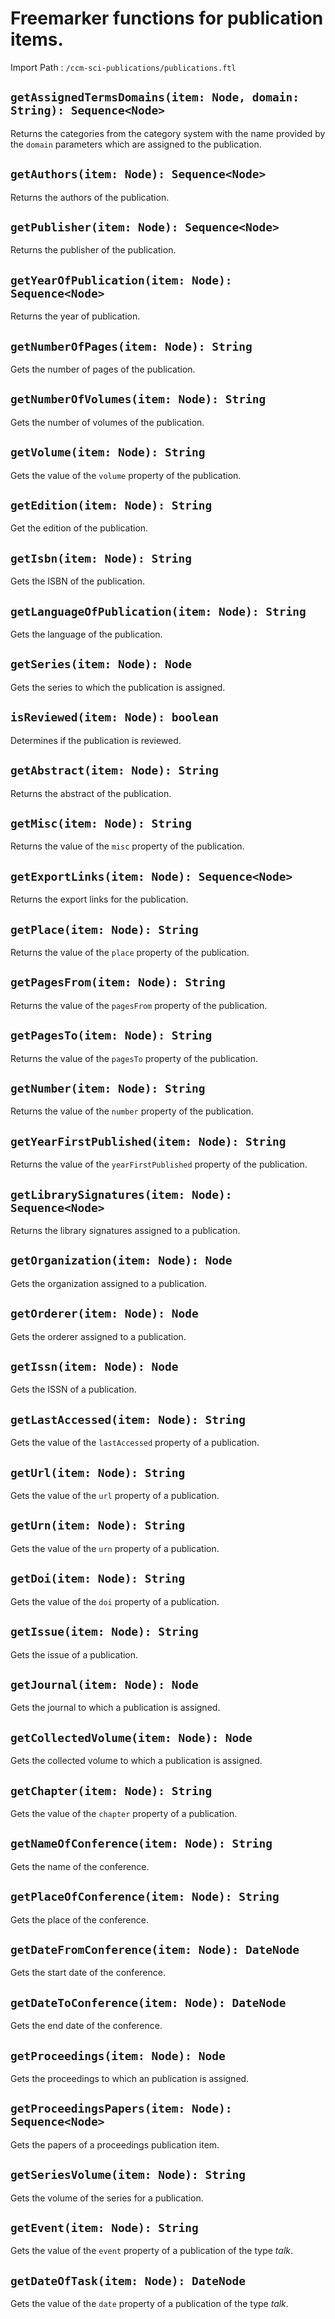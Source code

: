 # Freemarker functions for publication items.

Import Path
: `/ccm-sci-publications/publications.ftl`

## `getAssignedTermsDomains(item: Node, domain: String): Sequence<Node>`

Returns the categories from the category system with the name provided 
by the `domain` parameters which are assigned to the publication.

## `getAuthors(item: Node): Sequence<Node>`

Returns the authors of the publication.

## `getPublisher(item: Node): Sequence<Node>`

Returns the publisher of the publication.

## `getYearOfPublication(item: Node): Sequence<Node>`

Returns the year of publication.

## `getNumberOfPages(item: Node): String`

Gets the number of pages of the publication.

## `getNumberOfVolumes(item: Node): String`

Gets the number of volumes of the publication.

## `getVolume(item: Node): String`

Gets the value of the `volume` property of the publication.

## `getEdition(item: Node): String`

Get the edition of the publication.

## `getIsbn(item: Node): String`

Gets the ISBN of the publication.

## `getLanguageOfPublication(item: Node): String`

Gets the language of the publication.

## `getSeries(item: Node): Node`

Gets the series to which the publication is assigned.

## `isReviewed(item: Node): boolean`

Determines if the publication is reviewed.

## `getAbstract(item: Node): String`

Returns the abstract of the publication.

## `getMisc(item: Node): String`

Returns the value of the `misc` property of the publication.

## `getExportLinks(item: Node): Sequence<Node>`

Returns the export links for the publication.

## `getPlace(item: Node): String`

Returns the value of the `place` property of the publication.

## `getPagesFrom(item: Node): String`

Returns the value of the `pagesFrom` property of the publication.

## `getPagesTo(item: Node): String`

Returns the value of the `pagesTo` property of the publication.

## `getNumber(item: Node): String`

Returns the value of the `number` property of the publication.

## `getYearFirstPublished(item: Node): String`

Returns the value of the `yearFirstPublished` property of the 
publication.

## `getLibrarySignatures(item: Node): Sequence<Node>`

Returns the library signatures assigned to a publication.

## `getOrganization(item: Node): Node`

Gets the organization assigned to a publication.

## `getOrderer(item: Node): Node`

Gets the orderer assigned to a publication.

## `getIssn(item: Node): Node`

Gets the ISSN of a publication.

## `getLastAccessed(item: Node): String`

Gets the value of the `lastAccessed` property of a publication.

## `getUrl(item: Node): String`

Gets the value of the `url` property of a publication.

## `getUrn(item: Node): String`

Gets the value of the `urn` property of a publication.

## `getDoi(item: Node): String`

Gets the value of the `doi` property of a publication.

## `getIssue(item: Node): String`

Gets the issue of a publication.

## `getJournal(item: Node): Node`

Gets the journal to which a publication is assigned.

## `getCollectedVolume(item: Node): Node`

Gets the collected volume to which a publication is assigned.

## `getChapter(item: Node): String`

Gets the value of the `chapter` property of a publication.

## `getNameOfConference(item: Node): String`

Gets the name of the conference.

## `getPlaceOfConference(item: Node): String`

Gets the place of the conference.

## `getDateFromConference(item: Node): DateNode`

Gets the start date of the conference.

## `getDateToConference(item: Node): DateNode`

Gets the end date of the conference.

## `getProceedings(item: Node): Node`

Gets the proceedings to which an publication is assigned.

## `getProceedingsPapers(item: Node): Sequence<Node>`

Gets the papers of a proceedings publication item.

## `getSeriesVolume(item: Node): String`

Gets the volume of the series for a publication.

## `getEvent(item: Node): String`

Gets the value of the `event` property of a publication of the type
_talk_.

## `getDateOfTask(item: Node): DateNode`

Gets the value of the `date` property of a publication of the type
_talk_.



